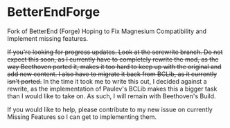 # BetterEndForge

Fork of BetterEnd (Forge)
Hoping to Fix Magnesium Compatibility and Implement missing features.


~~If you're looking for progress updates. Look at the serewrite branch.
Do not expect this soon, as I currently have to completely rewrite the mod, as the way Beethoven ported it, makes it too hard to keep up with the original and add new content.
I also have to migrate it back from BCLib, as it currently isn't ported.~~
In the time it took me to write this out, I decided against a rewrite, as the implementation of Paulev's BCLib makes this a bigger task than I would like to take on.
As such, I will remain with Beethoven's Build.

If you would like to help, please contribute to my new issue on currently Missing Features so I can get to implementing them.
